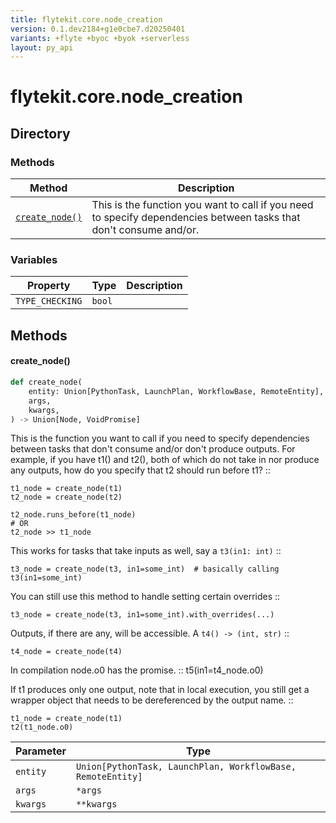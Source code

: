 ```yaml
---
title: flytekit.core.node_creation
version: 0.1.dev2184+g1e0cbe7.d20250401
variants: +flyte +byoc +byok +serverless
layout: py_api
---
```


# flytekit.core.node_creation

## Directory

### Methods

| Method | Description |
|-|-|
| [`create_node()`](#create_node) | This is the function you want to call if you need to specify dependencies between tasks that don't consume and/or. |


### Variables

| Property | Type | Description |
|-|-|-|
| `TYPE_CHECKING` | `bool` |  |

## Methods

#### create_node()

```python
def create_node(
    entity: Union[PythonTask, LaunchPlan, WorkflowBase, RemoteEntity],
    args,
    kwargs,
) -> Union[Node, VoidPromise]
```
This is the function you want to call if you need to specify dependencies between tasks that don't consume and/or
don't produce outputs. For example, if you have t1() and t2(), both of which do not take in nor produce any
outputs, how do you specify that t2 should run before t1? ::

    t1_node = create_node(t1)
    t2_node = create_node(t2)

    t2_node.runs_before(t1_node)
    # OR
    t2_node >> t1_node

This works for tasks that take inputs as well, say a ``t3(in1: int)`` ::

    t3_node = create_node(t3, in1=some_int)  # basically calling t3(in1=some_int)

You can still use this method to handle setting certain overrides ::

    t3_node = create_node(t3, in1=some_int).with_overrides(...)

Outputs, if there are any, will be accessible. A `t4() -> (int, str)` ::

    t4_node = create_node(t4)

In compilation node.o0 has the promise. ::
    t5(in1=t4_node.o0)

If t1 produces only one output, note that in local execution, you still get a wrapper object that
needs to be dereferenced by the output name. ::

    t1_node = create_node(t1)
    t2(t1_node.o0)


| Parameter | Type |
|-|-|
| `entity` | `Union[PythonTask, LaunchPlan, WorkflowBase, RemoteEntity]` |
| `args` | ``*args`` |
| `kwargs` | ``**kwargs`` |

